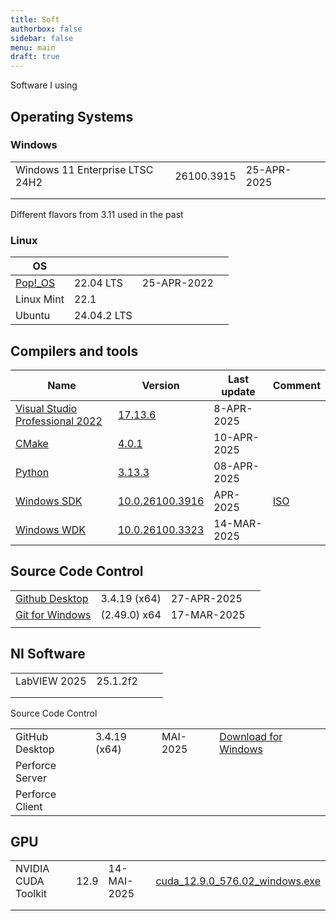 ```yaml
---
title: Soft
authorbox: false
sidebar: false
menu: main
draft: true
---
```


Software I using

## Operating Systems

### Windows

|                                 |            |             |      |
| ------------------------------- | ---------- | ----------- | ---- |
| Windows 11 Enterprise LTSC 24H2 | 26100.3915 | 25-APR-2025 |      |
|                                 |            |             |      |
|                                 |            |             |      |

Different flavors from 3.11 used in the past

### Linux

| OS                                   |             |             |      |
| ------------------------------------ | ----------- | ----------- | ---- |
| [Pop!_OS](https://system76.com/pop/) | 22.04 LTS   | 25-APR-2022 |      |
| Linux Mint                           | 22.1        |             |      |
| Ubuntu                               | 24.04.2 LTS |             |      |



## Compilers and tools

| Name                                                         | Version                                                      | Last update | Comment                                                |
| ------------------------------------------------------------ | ------------------------------------------------------------ | ----------- | ------------------------------------------------------ |
| [Visual Studio Professional 2022](https://visualstudio.microsoft.com/de/vs/professional/) | [17.13.6](https://learn.microsoft.com/en-us/visualstudio/releases/2022/release-notes#17.13.6) | 8-APR-2025  |                                                        |
| [CMake](https://cmake.org/download/)                         | [4.0.1](https://github.com/Kitware/CMake/releases/download/v4.0.1/cmake-4.0.1-windows-x86_64.msi) | 10-APR-2025 |                                                        |
| [Python](https://www.python.org)                             | [3.13.3](https://www.python.org/downloads/release/python-3133/) | 08-APR-2025 |                                                        |
| [Windows SDK](https://developer.microsoft.com/en-us/windows/downloads/windows-sdk/) | [10.0.26100.3916](https://go.microsoft.com/fwlink/?linkid=2317808) | APR-2025    | [ISO](https://go.microsoft.com/fwlink/?linkid=2317714) |
| [Windows WDK](https://learn.microsoft.com/en-us/windows-hardware/drivers/download-the-wdk) | [10.0.26100.3323](https://go.microsoft.com/fwlink/?linkid=2307500) | 14-MAR-2025 |                                                        |

## Source Code Control

|                                                      |              |             |      |
| ---------------------------------------------------- | ------------ | ----------- | ---- |
| [Github Desktop](https://github.com/apps/desktop)    | 3.4.19 (x64) | 27-APR-2025 |      |
| [Git for Windows](https://git-scm.com/downloads/win) | (2.49.0) x64 | 17-MAR-2025 |      |
|                                                      |              |             |      |



## NI Software

|              |          |      |      |
| ------------ | -------- | ---- | ---- |
| LabVIEW 2025 | 25.1.2f2 |      |      |
|              |          |      |      |
|              |          |      |      |

Source Code Control

|                 |              |          |                                                              |
| --------------- | ------------ | -------- | ------------------------------------------------------------ |
| GitHub Desktop  | 3.4.19 (x64) | MAI-2025 | [Download for Windows](https://desktop.githubusercontent.com/releases/3.4.19-d147b1a3/GitHubDesktopSetup-x64.exe) |
| Perforce Server |              |          |                                                              |
| Perforce Client |              |          |                                                              |

## GPU

|                     |      |             |                                                              |
| ------------------- | ---- | ----------- | ------------------------------------------------------------ |
| NVIDIA CUDA Toolkit | 12.9 | 14-MAI-2025 | [cuda_12.9.0_576.02_windows.exe](https://developer.download.nvidia.com/compute/cuda/12.9.0/local_installers/cuda_12.9.0_576.02_windows.exe) |
|                     |      |             |                                                              |
|                     |      |             |                                                              |

